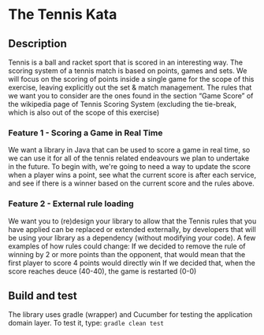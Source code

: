 # The Tennis Kata
## Description
Tennis is a ball and racket sport that is scored in an interesting way. The scoring system of a tennis match is based on points, games and sets. We will focus on the scoring of points inside a single game for the scope of this exercise, leaving explicitly out the set & match management. 
The rules that we want you to consider are the ones found in the section “Game Score” of the wikipedia page of Tennis Scoring System (excluding the tie-break, which is also out of the scope of this exercise)

### Feature 1 - Scoring a Game in Real Time
We want a library in Java that can be used to score a game in real time, so we can use it for all of the tennis related endeavours we plan to undertake in the future. To begin with, we're going to need a way to update the score when a player wins a point, see what the current score is after each service, and see if there is a winner based on the current score and the rules above. 

### Feature 2 - External rule loading
We want you to (re)design your library to allow that the Tennis rules that you have applied can be replaced or extended externally, by developers that will be using your library as a dependency (without modifying your code). A few examples of how rules could change:
If we decided to remove the rule of winning by 2 or more points than the opponent, that would mean that the first player to score 4 points would directly win
If we decided that, when the score reaches deuce (40-40), the game is restarted (0-0) 

## Build and test
The library uses gradle (wrapper) and Cucumber for testing the application domain layer. To test it, type:
```gradle clean test```
